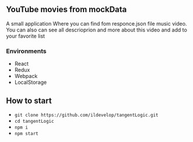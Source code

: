 ## YouTube movies from mockData
A small application Where you can find fom responce.json file music video.
You can also can see all descrioprion and more about this video and add to your favorite list

### Environments
* React
* Redux
* Webpack
* LocalStorage
## How to start
* `git clone https://github.com/ildevelop/tangentLogic.git`
* `cd tangentLogic`
* `npm i`
* `npm start`



